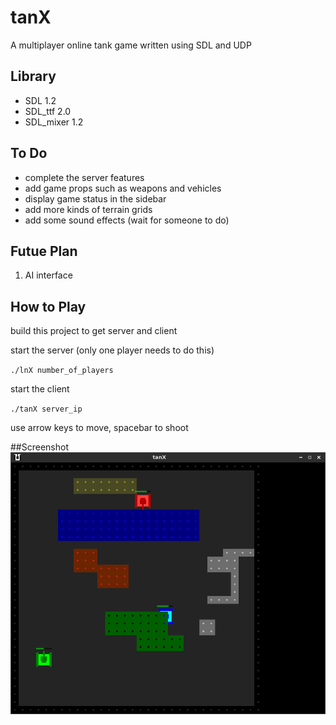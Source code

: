 # tanX
A multiplayer online tank game written using SDL and UDP

## Library
+ SDL 1.2
+ SDL_ttf 2.0
+ SDL_mixer 1.2

## To Do
+ complete the server features
+ add game props such as weapons and vehicles
+ display game status in the sidebar
+ add more kinds of terrain grids
+ add some sound effects (wait for someone to do)

## Futue Plan
1. AI interface

## How to Play
build this project to get server and client

start the server (only one player needs to do this)

`./lnX number_of_players`

start the client

`./tanX server_ip`

use arrow keys to move, spacebar to shoot

##Screenshot
![screenshot](screenshot.png)
